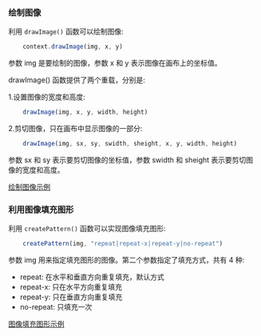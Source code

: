 
### 绘制图像

利用 `drawImage()` 函数可以绘制图像:
```js
    context.drawImage(img, x, y)
```
参数 img 是要绘制的图像，参数 x 和 y 表示图像在画布上的坐标值。

drawImage() 函数提供了两个重载，分别是:

1.设置图像的宽度和高度:
```js
    drawImage(img, x, y, width, height)
```

2.剪切图像，只在画布中显示图像的一部分:
```js
    drawImage(img, sx, sy, swidth, sheight, x, y, width, height)
```
参数 sx 和 sy 表示要剪切图像的坐标值，参数 swidth 和 sheight 表示要剪切图像的宽度和高度。

[绘制图像示例](t/03_drawImage.html)


### 利用图像填充图形

利用 `createPattern()` 函数可以实现图像填充图形:
```js
    createPattern(img, "repeat|repeat-x|repeat-y|no-repeat")
```
参数 img 用来指定填充图形的图像。第二个参数指定了填充方式，共有 4 种:
* repeat: 在水平和垂直方向重复填充，默认方式
* repeat-x: 只在水平方向重复填充
* repeat-y: 只在垂直方向重复填充
* no-repeat: 只填充一次

[图像填充图形示例](t/03_createPattern.html)
